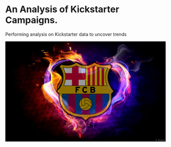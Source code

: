 # An Analysis of Kickstarter Campaigns.
Performing analysis on Kickstarter data to uncover trends

![Barca-1](/Barca-1.jpg)
